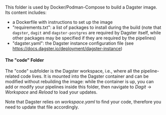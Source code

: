 This folder is used by Docker/Podman-Compose to build a Dagster image. Its content includes:

- a Dockerfile with instructions to set up the image
- "requirements.txt": a list of packages to install during the build (note that `dagster`, `dagit` and `dagster-postgres` are required by Dagster itself, while other packages may be specified if they are required by the pipelines)
- "dagster.yaml": the Dagster instance configuration file (see https://docs.dagster.io/deployment/dagster-instance)

#### The "code" Folder

The "code" subfolder is the Dagster workspace, i.e., where all the pipeline-related code lives. It is mounted into the Dagster container and can be modified without rebuilding the image: while the container is up, you can add or modify your pipelines inside this folder, then navigate to *Dagit* -> *Workspace* and *Reload* to load your updates.

Note that Dagster relies on *workspace.yaml* to find your code, therefore you need to update that file accordingly.